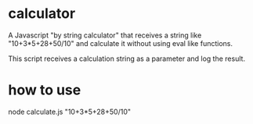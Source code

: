 # calculator
A Javascript "by string calculator" that receives a string like "10+3*5+28+50/10" and calculate it without using eval like functions.

This script receives a calculation string as a parameter and log the result.

# how to use

node calculate.js "10+3*5+28+50/10"
